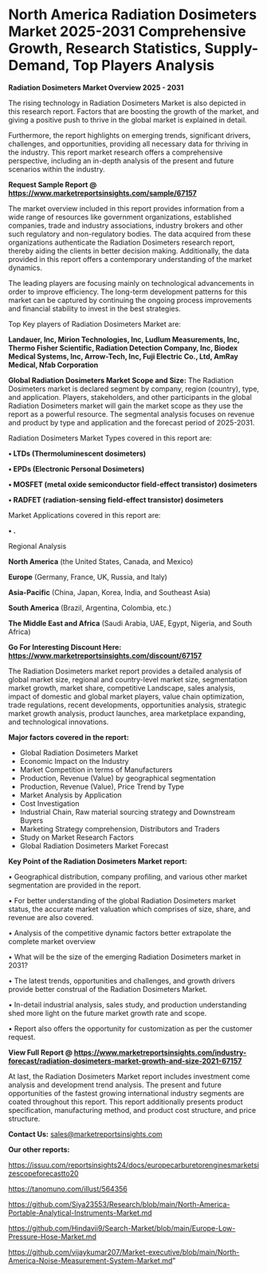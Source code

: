 # North America Radiation Dosimeters Market 2025-2031 Comprehensive Growth, Research Statistics, Supply-Demand,  Top Players Analysis

<Strong> Radiation Dosimeters Market Overview 2025 - 2031</strong>

The rising technology in Radiation Dosimeters Market is also depicted in this research report. Factors that are boosting the growth of the market, and giving a positive push to thrive in the global market is explained in detail.

Furthermore, the report highlights on emerging trends, significant drivers, challenges, and opportunities, providing all necessary data for thriving in the industry. This report market research offers a comprehensive perspective, including an in-depth analysis of the present and future scenarios within the industry.

<strong>Request Sample Report @ <a href=https://www.marketreportsinsights.com/sample/67157>https://www.marketreportsinsights.com/sample/67157</a></strong>

The market overview included in this report provides information from a wide range of resources like government organizations, established companies, trade and industry associations, industry brokers and other such regulatory and non-regulatory bodies. The data acquired from these organizations authenticate the Radiation Dosimeters research report, thereby aiding the clients in better decision making. Additionally, the data provided in this report offers a contemporary understanding of the market dynamics.

The leading players are focusing mainly on technological advancements in order to improve efficiency. The long-term development patterns for this market can be captured by continuing the ongoing process improvements and financial stability to invest in the best strategies.

Top Key players of Radiation Dosimeters Market are:

<strong>Landauer, Inc, Mirion Technologies, Inc, Ludlum Measurements, Inc, Thermo Fisher Scientific, Radiation Detection Company, Inc, Biodex Medical Systems, Inc, Arrow-Tech, Inc, Fuji Electric Co., Ltd, AmRay Medical, Nfab Corporation</strong>

<strong><b>Global Radiation Dosimeters Market Scope and Size:</b></strong>
The Radiation Dosimeters market is declared segment by company, region (country), type, and application. Players, stakeholders, and other participants in the global Radiation Dosimeters market will gain the market scope as they use the report as a powerful resource. The segmental analysis focuses on revenue and product by type and application and the forecast period of 2025-2031.

Radiation Dosimeters Market Types covered in this report are:

<strong>• LTDs (Thermoluminescent dosimeters)

• EPDs (Electronic Personal Dosimeters)

• MOSFET (metal oxide semiconductor field-effect transistor) dosimeters

• RADFET (radiation-sensing field-effect transistor) dosimeters</strong>

Market Applications covered in this report are:

<strong>• .</strong> 

Regional Analysis

<strong>North America</strong> (the United States, Canada, and Mexico)

<strong>Europe</strong> (Germany, France, UK, Russia, and Italy)

<strong>Asia-Pacific</strong> (China, Japan, Korea, India, and Southeast Asia)

<strong>South America</strong> (Brazil, Argentina, Colombia, etc.)

<strong>The Middle East and Africa</strong> (Saudi Arabia, UAE, Egypt, Nigeria, and South Africa)

<strong>Go For Interesting Discount Here: <a href=https://www.marketreportsinsights.com/discount/67157>https://www.marketreportsinsights.com/discount/67157</a></strong>

The Radiation Dosimeters market report provides a detailed analysis of global market size, regional and country-level market size, segmentation market growth, market share, competitive Landscape, sales analysis, impact of domestic and global market players, value chain optimization, trade regulations, recent developments, opportunities analysis, strategic market growth analysis, product launches, area marketplace expanding, and technological innovations.

<strong><b>Major factors covered in the report:</b></strong>
<ul>
  <li>Global Radiation Dosimeters Market </li>
  <li>Economic Impact on the Industry</li>
  <li>Market Competition in terms of Manufacturers</li>
  <li>Production, Revenue (Value) by geographical segmentation</li>
  <li>Production, Revenue (Value), Price Trend by Type</li>
  <li>Market Analysis by Application</li>
  <li>Cost Investigation</li>
  <li>Industrial Chain, Raw material sourcing strategy and Downstream Buyers</li>
  <li>Marketing Strategy comprehension, Distributors and Traders</li>
  <li>Study on Market Research Factors</li>
  <li>Global Radiation Dosimeters Market Forecast</li>
</ul>

<strong><b>Key Point of the Radiation Dosimeters Market report:</b></strong>

• Geographical distribution, company profiling, and various other market segmentation are provided in the report.

• For better understanding of the global Radiation Dosimeters market status, the accurate market valuation which comprises of size, share, and revenue are also covered.

• Analysis of the competitive dynamic factors better extrapolate the complete market overview

• What will be the size of the emerging Radiation Dosimeters market in 2031?

• The latest trends, opportunities and challenges, and growth drivers provide better construal of the Radiation Dosimeters Market.

• In-detail industrial analysis, sales study, and production understanding shed more light on the future market growth rate and scope.

• Report also offers the opportunity for customization as per the customer request.

<strong><b>View Full Report @ <a href=https://www.marketreportsinsights.com/industry-forecast/radiation-dosimeters-market-growth-and-size-2021-67157>https://www.marketreportsinsights.com/industry-forecast/radiation-dosimeters-market-growth-and-size-2021-67157</a></b></strong>


At last, the Radiation Dosimeters Market report includes investment come analysis and development trend analysis. The present and future opportunities of the fastest growing international industry segments are coated throughout this report. This report additionally presents product specification, manufacturing method, and product cost structure, and price structure.

<strong>Contact Us:</strong>
sales@marketreportsinsights.com

<strong>Our other reports:</strong>

<a href=https://issuu.com/reportsinsights24/docs/europecarburetorenginesmarketsizescopeforecastto20>https://issuu.com/reportsinsights24/docs/europecarburetorenginesmarketsizescopeforecastto20</a>

<a href=https://tanomuno.com/illust/564356>https://tanomuno.com/illust/564356</a>

<a href=https://github.com/Siya23553/Research/blob/main/North-America-Portable-Analytical-Instruments-Market.md>https://github.com/Siya23553/Research/blob/main/North-America-Portable-Analytical-Instruments-Market.md</a>

<a href=https://github.com/Hindavii9/Search-Market/blob/main/Europe-Low-Pressure-Hose-Market.md>https://github.com/Hindavii9/Search-Market/blob/main/Europe-Low-Pressure-Hose-Market.md</a>

<a href=https://github.com/vijaykumar207/Market-executive/blob/main/North-America-Noise-Measurement-System-Market.md>https://github.com/vijaykumar207/Market-executive/blob/main/North-America-Noise-Measurement-System-Market.md</a>"
